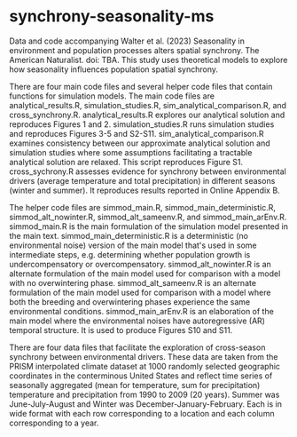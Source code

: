 # synchrony-seasonality-ms
Data and code accompanying Walter et al. (2023) Seasonality in environment and population processes alters spatial synchrony. The American Naturalist. doi: TBA. This study uses theoretical models to explore how seasonality influences population spatial synchrony.

There are four main code files and several helper code files that contain functions for simulation models.
The main code files are analytical_results.R, simulation_studies.R, sim_analytical_comparison.R, and cross_synchrony.R.
analytical_results.R explores our analytical solution and reproduces Figures 1 and 2.
simulation_studies.R runs simulation studies and reproduces Figures 3-5 and S2-S11.
sim_analytical_comparison.R examines consistency between our approximate analytical solution and simulation studies where some assumptions facilitating a tractable analytical solution are relaxed. This script reproduces Figure S1.
cross_sychrony.R assesses evidence for synchrony between environmental drivers (average temperature and total precipitation) in different seasons (winter and summer). It reproduces results reported in Online Appendix B.

The helper code files are simmod_main.R, simmod_main_deterministic.R, simmod_alt_nowinter.R, simmod_alt_sameenv.R, and simmod_main_arEnv.R.
simmod_main.R is the main formulation of the simulation model presented in the main text.
simmod_main_deterministic.R is a deterministic (no environmental noise) version of the main model that's used in some intermediate steps, e.g. determining whether population growth is undercompensatory or overcompensatory.
simmod_alt_nowinter.R is an alternate formulation of the main model used for comparison with a model with no overwintering phase.
simmod_alt_sameenv.R is an alternate formulation of the main model used for comparison with a model where both the breeding and overwintering phases experience the same environmental conditions.
simmod_main_arEnv.R is an elaboration of the main model where the environmental noises have autoregressive (AR) temporal structure. It is used to produce Figures S10 and S11.

There are four data files that facilitate the exploration of cross-season synchrony between environmental drivers.
These data are taken from the PRISM interpolated climate dataset at 1000 randomly selected geographic coordinates in the conterminous United States and reflect time series of seasonally aggregated (mean for temperature, sum for precipitation) temperature and precipitation from 1990 to 2009 (20 years).
Summer was June-July-August and Winter was December-January-February.
Each is in wide format with each row corresponding to a location and each column corresponding to a year.
